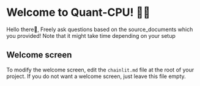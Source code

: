 # Welcome to Quant-CPU! 🚀🤖

Hello there👋, Freely ask questions based on the source_documents which you provided! Note that it might take time depending on your setup


## Welcome screen

To modify the welcome screen, edit the `chainlit.md` file at the root of your project. If you do not want a welcome screen, just leave this file empty.
